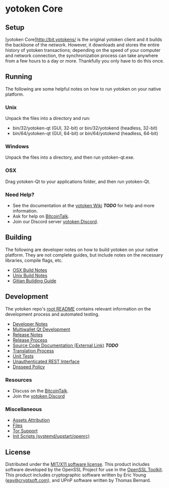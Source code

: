 yotoken Core
=========

Setup
-----

[yotoken Core]http://bit.yotokens/ is the original yotoken client and it builds the backbone of the network. However, it downloads and stores the entire history of yotoken transactions; depending on the speed of your computer and network connection, the synchronization process can take anywhere from a few hours to a day or more. Thankfully you only have to do this once.

Running
-------
The following are some helpful notes on how to run yotoken on your native platform.

### Unix

Unpack the files into a directory and run:

- bin/32/yotoken-qt (GUI, 32-bit) or bin/32/yotokend (headless, 32-bit)
- bin/64/yotoken-qt (GUI, 64-bit) or bin/64/yotokend (headless, 64-bit)

### Windows

Unpack the files into a directory, and then run yotoken-qt.exe.

### OSX

Drag yotoken-Qt to your applications folder, and then run yotoken-Qt.

### Need Help?

* See the documentation at the [yotoken Wiki](https://en.bitcoin.it/wiki/Main_Page) ***TODO***
for help and more information.
* Ask for help on [BitcoinTalk](https://bitcointalk.org/index.php?topic=2976421).
* Join our Discord server [yotoken Discord](https://discord.gg/DHYsG6j).

Building
--------

The following are developer notes on how to build yotoken on your native platform. They are not complete guides, but include notes on the necessary libraries, compile flags, etc.

- [OSX Build Notes](build-osx.md)
- [Unix Build Notes](build-unix.md)
- [Gitian Building Guide](gitian-building.md)

Development
-----------

The yotoken repo's [root README](https://github.com/yotokencoin/yotoken-core/blob/master/README.md) contains relevant information on the development process and automated testing.

- [Developer Notes](developer-notes.md)
- [Multiwallet Qt Development](multiwallet-qt.md)
- [Release Notes](release-notes.md)
- [Release Process](release-process.md)
- [Source Code Documentation (External Link)](https://dev.visucore.com/bitcoin/doxygen/) ***TODO***
- [Translation Process](translation_process.md)
- [Unit Tests](unit-tests.md)
- [Unauthenticated REST Interface](REST-interface.md)
- [Dnsseed Policy](dnsseed-policy.md)

### Resources

* Discuss on the [BitcoinTalk](https://bitcointalk.org/index.php?topic=2976421).
* Join the [yotoken Discord](https://discord.gg/DHYsG6j) 

### Miscellaneous

- [Assets Attribution](assets-attribution.md)
- [Files](files.md)
- [Tor Support](tor.md)
- [Init Scripts (systemd/upstart/openrc)](init.md)

License
-------

Distributed under the [MIT/X11 software license](http://www.opensource.org/licenses/mit-license.php).
This product includes software developed by the OpenSSL Project for use in the [OpenSSL Toolkit](https://www.openssl.org/). This product includes
cryptographic software written by Eric Young ([eay@cryptsoft.com](mailto:eay@cryptsoft.com)), and UPnP software written by Thomas Bernard.